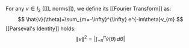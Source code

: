 For any $v\in l_{2}$ ([[L norms]]), we define its [[Fourier Transform]] as:
$$
\hat{v}(\theta)=\sum_{m=-\infty}^{\infty} e^{-im\theta}v_{m}
$$
[[Parseval's Identity]] holds:
$$
\lVert v \rVert^2=\left\lvert  \int _{-\pi}^\pi \hat{v}(\theta) \, d\theta  \right\rvert
$$
